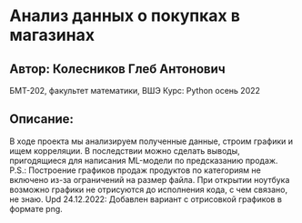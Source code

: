 # Анализ данных о покупках в магазинах
## Автор: Колесников Глеб Антонович
БМТ-202, факультет математики, ВШЭ
Курс: Python осень 2022
## Описание:
В ходе проекта мы анализируем полученные данные, строим графики и ищем корреляции. В последствии можно сделать выводы, пригодящиеся для написания ML-модели по предсказанию продаж.
P.S.: Построение графиков продаж продуктов по категориям не включено из-за ограничений на размер файла. При открытии ноутбука возможно графики не отрисуются до исполнения кода, с чем связано, не знаю.
Upd 24.12.2022: Добавлен вариант с отрисовкой графиков в формате png.
